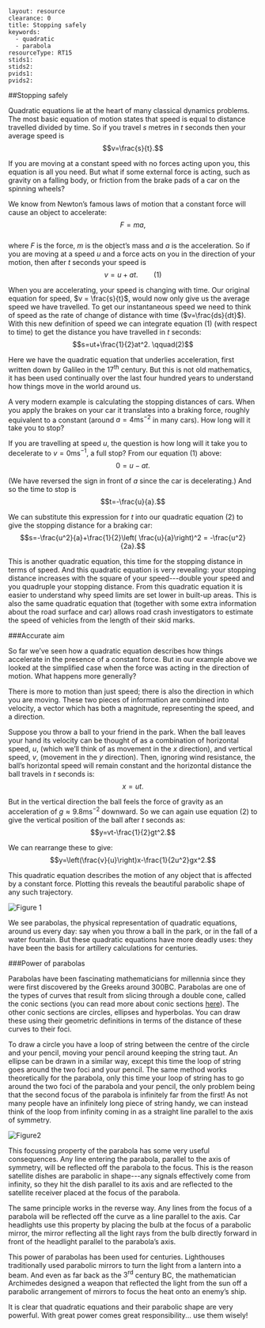 ````
layout: resource
clearance: 0
title: Stopping safely
keywords:
  - quadratic
  - parabola
resourceType: RT15
stids1:
stids2:
pvids1:
pvids2:

````

##Stopping safely

Quadratic equations lie at the heart of many classical dynamics problems.  The most basic equation of motion states that speed is equal to distance travelled divided by time.  So if you travel $s$ metres in $t$ seconds then your average speed is  
$$v=\frac{s}{t}.$$

If you are moving at a constant speed with no forces acting upon you, this equation is all you need.  But what if some external force is acting, such as gravity on a falling body, or friction from the brake pads of a car on the spinning wheels?  

We know from Newton’s famous laws of motion that a constant force will cause an object to accelerate:  
$$F=ma,$$   
where $F$ is the force, $m$ is the object’s mass and $a$ is the acceleration.  So if you are moving at a speed $u$ and a force acts on you in the direction of your motion, then after $t$ seconds your speed is  
$$v=u+at. \qquad(1)$$  

When you are accelerating, your speed is changing with time.  Our original equation for speed, $v = \frac{s}{t}$, would now only give us the average speed we have travelled.  To get our instantaneous speed we need to think of speed as the rate of change of distance with time ($v=\frac{ds}{dt}$). With this new definition of speed we can integrate equation $(1)$ (with respect to time) to get the distance you have travelled in $t$ seconds:  
$$s=ut+\frac{1}{2}at^2. \qquad(2)$$

Here we have the quadratic equation that underlies acceleration, first written down by Galileo in the $17^{\mathrm{th}}$ century.  But this is not old mathematics, it has been used continually over the last four hundred years to understand how things move in the world around us.

A very modern example is calculating the stopping distances of cars.  When you apply the brakes on your car it translates into a braking force, roughly equivalent to a constant (around $a=4 \mathrm{ms}^{-2}$ in many cars).  How long will it take you to stop?

If you are travelling at speed $u$, the question is how long will it take you to decelerate to $v=0 \mathrm{ms}^{-1}$, a full stop?  From our equation $(1)$ above:  
$$0=u-at.$$  

(We have reversed the sign in front of $a$ since the car is decelerating.)  And so the time to stop is  
$$t=-\frac{u}{a}.$$  

We can substitute this expression for $t$ into our quadratic equation $(2)$ to give the stopping distance for a braking car:  
$$s=-\frac{u^2}{a}+\frac{1}{2}\left( \frac{u}{a}\right)^2 = -\frac{u^2}{2a}.$$  

This is another quadratic equation, this time for the stopping distance in terms of speed.  And this quadratic equation is very revealing: your stopping distance increases with the square of your speed---double your speed and you quadruple your stopping distance.  From this quadratic equation it is easier to understand why speed limits are set lower in built-up areas.  This is also the same quadratic equation that (together with some extra information about the road surface and car) allows road crash investigators to estimate the speed of vehicles from the length of their skid marks.

###Accurate aim

So far we’ve seen how a quadratic equation describes how things accelerate in the presence of a constant force.  But in our example above we looked at the simplified case when the force was acting in the direction of motion.  What happens more generally?

There is more to motion than just speed; there is also the direction in which you are moving.  These two pieces of information are combined into velocity, a vector which has both a magnitude, representing the speed, and a direction.

Suppose you throw a ball to your friend in the park.  When the ball leaves your hand its velocity can be thought of as a combination of horizontal speed, $u$, (which we’ll think of as movement in the $x$ direction), and vertical speed, $v$, (movement in the $y$ direction).  Then, ignoring wind resistance, the ball’s horizontal speed will remain constant and the horizontal distance the ball travels in $t$ seconds is:  
$$x=ut.$$  

But in the vertical direction the ball feels the force of gravity as an acceleration of $g\approx9.8 \mathrm{ms}^{-2}$ downward.  So we can again use equation $(2)$ to give the vertical position of the ball after $t$ seconds as:  
$$y=vt-\frac{1}{2}gt^2.$$  

We can rearrange these to give:  
$$y=\left(\frac{v}{u}\right)x-\frac{1}{2u^2}gx^2.$$  

This quadratic equation describes the motion of any object that is affected by a constant force.  Plotting this reveals the beautiful parabolic shape of any such trajectory.

![Figure 1](figure1.png)

We see parabolas, the physical representation of quadratic equations, around us every day: say when you throw a ball in the park, or in the fall of a water fountain.  But these quadratic equations have more deadly uses: they have been the basis for artillery calculations for centuries.

###Power of parabolas

Parabolas have been fascinating mathematicians for millennia since they were first discovered by the Greeks around 300BC.  Parabolas are one of the types of curves that result from slicing through a double cone, called the conic sections (you can read more about conic sections [here](../G4a_RT15/index.html)).  The other conic sections are circles, ellipses and hyperbolas. You can draw these using their geometric definitions in terms of the distance of these curves to their foci.  

To draw a circle you have a loop of string between the centre of the circle and your pencil, moving your pencil around keeping the string taut.  An ellipse can be drawn in a similar way, except this time the loop of string goes around the two foci and your pencil.  The same method works theoretically for the parabola, only this time your loop of string has to go around the two foci of the parabola and your pencil, the only problem being that the second focus of the parabola is infinitely far from the first!  As not many people have an infinitely long piece of string handy, we can instead think of the loop from infinity coming in as a straight line parallel to the axis of symmetry.  

![Figure2](figure2.png)

This focussing property of the parabola has some very useful consequences.  Any line entering the parabola, parallel to the axis of symmetry, will be reflected off the parabola to the focus.  This is the reason satellite dishes are parabolic in shape---any signals effectively come from infinity, so they hit the dish parallel to its axis and are reflected to the satellite receiver placed at the focus of the parabola.

The same principle works in the reverse way.  Any lines from the focus of a parabola will be reflected off the curve as a line parallel to the axis.  Car headlights use this property by placing the bulb at the focus of a parabolic mirror, the mirror reflecting all the light rays from the bulb directly forward in front of the headlight parallel to the parabola’s axis.

This power of parabolas has been used for centuries.  Lighthouses traditionally used parabolic mirrors to turn the light from a lantern into a beam.  And even as far back as the $3^{\mathrm{rd}}$ century BC, the mathematician Archimedes designed a weapon that reflected the light from the sun off a parabolic arrangement of mirrors to focus the heat onto an enemy’s ship.

It is clear that quadratic equations and their parabolic shape are very powerful.  With great power comes great responsibility... use them wisely!
